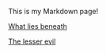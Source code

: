 This is my Markdown page!

[What lies beneath](Markdown.md)

[The lesser evil](Markdown_The_Lesser_Evil.md)